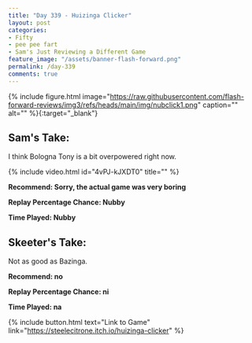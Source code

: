 ```yaml
---
title: "Day 339 - Huizinga Clicker"
layout: post
categories:
- Fifty
- pee pee fart
- Sam's Just Reviewing a Different Game
feature_image: "/assets/banner-flash-forward.png"
permalink: /day-339
comments: true
---
```


{% include figure.html image="https://raw.githubusercontent.com/flash-forward-reviews/img3/refs/heads/main/img/nubclick1.png" caption="" alt="" %}{:target="_blank"}
 
## Sam's Take:

I think Bologna Tony is a bit overpowered right now.

{% include video.html id="4vPJ-kJXDT0" title="" %}

**Recommend: Sorry, the actual game was very boring**

**Replay Percentage Chance: Nubby**

**Time Played: Nubby**

## Skeeter's Take:

Not as good as Bazinga. 

**Recommend: no**

**Replay Percentage Chance: ni**

**Time Played: na**

{% include button.html text="Link to Game" link="https://steelecitrone.itch.io/huizinga-clicker" %}